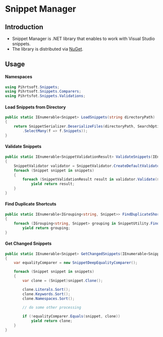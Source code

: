 # Snippet Manager

## Introduction 
* Snippet Manager is .NET library that enables to work with Visual Studio snippets. 
* The library is distributed via [NuGet](https://www.nuget.org/packages/SnippetManager).

## Usage 

#### Namespaces
```c#
using Pihrtsoft.Snippets;
using Pihrtsoft.Snippets.Comparers;
using Pihrtsfot.Snippets.Validations;
```

#### Load Snippets from Directory
```c#
public static IEnumerable<Snippet> LoadSnippets(string directoryPath)
{
    return SnippetSerializer.DeserializeFiles(directoryPath, SearchOption.AllDirectories)
        .SelectMany(f => f.Snippets));
}
```

#### Validate Snippets
```c#
public static IEnumerable<SnippetValidationResult> ValidateSnippets(IEnumerable<Snippet> snippets)
{
    SnippetValidator validator = SnippetValidator.CreateDefaultValidator();
    foreach (Snippet snippet in snippets)
    {
        foreach (SnippetValidationResult result in validator.Validate(snippet))
            yield return result;
    }
}
```

#### Find Duplicate Shortcuts
```c#
public static IEnumerable<IGrouping<string, Snippet>> FindDuplicateShortcuts(IEnumerable<Snippet> snippets)
{
    foreach (IGrouping<string, Snippet> grouping in SnippetUtility.FindDuplicateShortcuts(snippets))
        yield return grouping;
}
```

#### Get Changed Snippets
```c#
public static IEnumerable<Snippet> GetChangedSnippets(IEnumerable<Snippet> snippets)
{
    var equalityComparer = new SnippetDeepEqualityComparer();

    foreach (Snippet snippet in snippets)
    {
        var clone = (Snippet)snippet.Clone();

        clone.Literals.Sort();
        clone.Keywords.Sort();
        clone.Namespaces.Sort();
        
        // do some other processing

        if (!equalityComparer.Equals(snippet, clone))
            yield return clone;
    }
}
```
